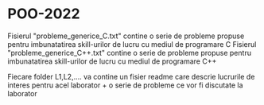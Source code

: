 # POO-2022

Fisierul "probleme_generice_C.txt" contine o serie de probleme propuse pentru imbunatatirea skill-urilor de lucru cu mediul de programare C
Fisierul "probleme_generice_C++.txt" contine o serie de probleme propuse pentru imbunatatirea skill-urilor de lucru cu mediul de programare C++

Fiecare folder L1,L2,.... va contine un fisier readme care descrie lucrurile de interes pentru acel laborator + o serie de probleme ce vor fi discutate la laborator


